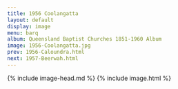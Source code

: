 ```yaml
---
title: 1956 Coolangatta
layout: default
display: image
menu: barq
album: Queensland Baptist Churches 1851-1960 Album
image: 1956-Coolangatta.jpg
prev: 1956-Caloundra.html
next: 1957-Beerwah.html
---
```

{% include image-head.md %}
{% include image.html %}